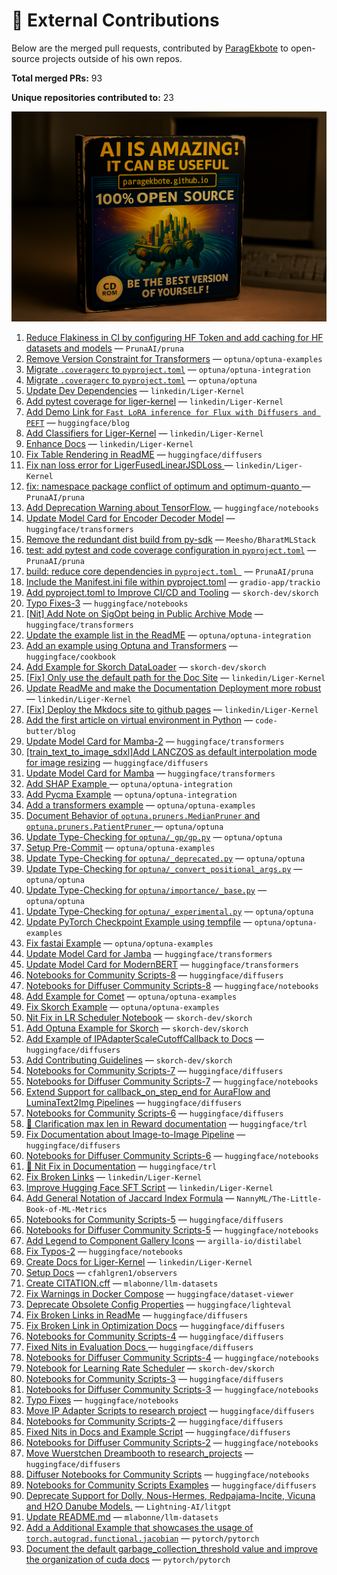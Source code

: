 # 💼 External Contributions

Below are the merged pull requests, contributed by [ParagEkbote](https://github.com/ParagEkbote) to open-source projects outside of his own repos.

**Total merged PRs:** 93

**Unique repositories contributed to:** 23

![Open Source Contributions](./src/assets/oss_img.webp)

1. [Reduce Flakiness in CI by configuring HF Token and add caching for HF datasets and models](https://github.com/PrunaAI/pruna/pull/406) — `PrunaAI/pruna`
2. [Remove Version Constraint for Transformers](https://github.com/optuna/optuna-examples/pull/335) — `optuna/optuna-examples`
3. [Migrate `.coveragerc` to `pyproject.toml`](https://github.com/optuna/optuna-integration/pull/252) — `optuna/optuna-integration`
4. [Migrate `.coveragerc` to `pyproject.toml`](https://github.com/optuna/optuna/pull/6292) — `optuna/optuna`
5. [Update Dev Dependencies](https://github.com/linkedin/Liger-Kernel/pull/886) — `linkedin/Liger-Kernel`
6. [Add pytest coverage for liger-kernel](https://github.com/linkedin/Liger-Kernel/pull/876) — `linkedin/Liger-Kernel`
7. [Add Demo Link for `Fast LoRA inference for Flux with Diffusers and PEFT`](https://github.com/huggingface/blog/pull/3044) — `huggingface/blog`
8. [Add Classifiers for Liger-Kernel](https://github.com/linkedin/Liger-Kernel/pull/869) — `linkedin/Liger-Kernel`
9. [Enhance Docs](https://github.com/linkedin/Liger-Kernel/pull/867) — `linkedin/Liger-Kernel`
10. [Fix Table Rendering in ReadME](https://github.com/huggingface/diffusers/pull/12245) — `huggingface/diffusers`
11. [Fix nan loss error for LigerFusedLinearJSDLoss ](https://github.com/linkedin/Liger-Kernel/pull/862) — `linkedin/Liger-Kernel`
12. [fix: namespace package conflict of optimum and optimum-quanto ](https://github.com/PrunaAI/pruna/pull/298) — `PrunaAI/pruna`
13. [Add Deprecation Warning about TensorFlow.](https://github.com/huggingface/notebooks/pull/605) — `huggingface/notebooks`
14. [Update Model Card for Encoder Decoder Model](https://github.com/huggingface/transformers/pull/39272) — `huggingface/transformers`
15. [Remove the redundant dist build from py-sdk](https://github.com/Meesho/BharatMLStack/pull/168) — `Meesho/BharatMLStack`
16. [test: add pytest and code coverage configuration in `pyproject.toml`](https://github.com/PrunaAI/pruna/pull/230) — `PrunaAI/pruna`
17. [build: reduce core dependencies in `pyproject.toml `](https://github.com/PrunaAI/pruna/pull/227) — `PrunaAI/pruna`
18. [Include the Manifest.ini file within pyproject.toml](https://github.com/gradio-app/trackio/pull/75) — `gradio-app/trackio`
19. [Add pyproject.toml to Improve CI/CD and Tooling](https://github.com/skorch-dev/skorch/pull/1108) — `skorch-dev/skorch`
20. [Typo Fixes-3](https://github.com/huggingface/notebooks/pull/598) — `huggingface/notebooks`
21. [[Nit] Add Note on SigOpt being in Public Archive Mode](https://github.com/huggingface/transformers/pull/38610) — `huggingface/transformers`
22. [Update the example list in the ReadME](https://github.com/optuna/optuna-integration/pull/234) — `optuna/optuna-integration`
23. [Add an example using Optuna and Transformers](https://github.com/huggingface/cookbook/pull/304) — `huggingface/cookbook`
24. [Add Example for Skorch DataLoader](https://github.com/skorch-dev/skorch/pull/1105) — `skorch-dev/skorch`
25. [[Fix] Only use the default path for the Doc Site](https://github.com/linkedin/Liger-Kernel/pull/727) — `linkedin/Liger-Kernel`
26. [Update ReadMe and make the Documentation Deployment more robust](https://github.com/linkedin/Liger-Kernel/pull/726) — `linkedin/Liger-Kernel`
27. [[Fix] Deploy the Mkdocs site to github pages](https://github.com/linkedin/Liger-Kernel/pull/724) — `linkedin/Liger-Kernel`
28. [Add the first article on virtual environment in Python](https://github.com/code-butter/blog/pull/1) — `code-butter/blog`
29. [Update Model Card for Mamba-2](https://github.com/huggingface/transformers/pull/37951) — `huggingface/transformers`
30. [[train_text_to_image_sdxl]Add LANCZOS as default interpolation mode for image resizing](https://github.com/huggingface/diffusers/pull/11455) — `huggingface/diffusers`
31. [Update Model Card for Mamba](https://github.com/huggingface/transformers/pull/37863) — `huggingface/transformers`
32. [Add SHAP Example ](https://github.com/optuna/optuna-integration/pull/227) — `optuna/optuna-integration`
33. [Add Pycma Example](https://github.com/optuna/optuna-integration/pull/226) — `optuna/optuna-integration`
34. [Add a transformers example](https://github.com/optuna/optuna-examples/pull/322) — `optuna/optuna-examples`
35. [Document Behavior of `optuna.pruners.MedianPruner` and `optuna.pruners.PatientPruner` ](https://github.com/optuna/optuna/pull/6055) — `optuna/optuna`
36. [Update Type-Checking for `optuna/_gp/gp.py`](https://github.com/optuna/optuna/pull/6053) — `optuna/optuna`
37. [Setup Pre-Commit](https://github.com/optuna/optuna-examples/pull/316) — `optuna/optuna-examples`
38. [Update Type-Checking for `optuna/_deprecated.py`](https://github.com/optuna/optuna/pull/6051) — `optuna/optuna`
39. [Update Type-Checking for `optuna/_convert_positional_args.py`](https://github.com/optuna/optuna/pull/6050) — `optuna/optuna`
40. [Update Type-Checking for `optuna/importance/_base.py`](https://github.com/optuna/optuna/pull/6046) — `optuna/optuna`
41. [Update Type-Checking for `optuna/_experimental.py`](https://github.com/optuna/optuna/pull/6045) — `optuna/optuna`
42. [Update PyTorch Checkpoint Example using tempfile](https://github.com/optuna/optuna-examples/pull/313) — `optuna/optuna-examples`
43. [Fix fastai Example](https://github.com/optuna/optuna-examples/pull/312) — `optuna/optuna-examples`
44. [Update Model Card for Jamba](https://github.com/huggingface/transformers/pull/37152) — `huggingface/transformers`
45. [Update Model Card for ModernBERT](https://github.com/huggingface/transformers/pull/37052) — `huggingface/transformers`
46. [Notebooks for Community Scripts-8](https://github.com/huggingface/diffusers/pull/11128) — `huggingface/diffusers`
47. [Notebooks for Diffuser Community Scripts-8](https://github.com/huggingface/notebooks/pull/559) — `huggingface/notebooks`
48. [Add Example for Comet](https://github.com/optuna/optuna-examples/pull/305) — `optuna/optuna-examples`
49. [Fix Skorch Example](https://github.com/optuna/optuna-examples/pull/303) — `optuna/optuna-examples`
50. [Nit Fix in LR Scheduler Notebook](https://github.com/skorch-dev/skorch/pull/1099) — `skorch-dev/skorch`
51. [Add Optuna Example for Skorch](https://github.com/skorch-dev/skorch/pull/1098) — `skorch-dev/skorch`
52. [Add Example of IPAdapterScaleCutoffCallback to Docs](https://github.com/huggingface/diffusers/pull/10934) — `huggingface/diffusers`
53. [Add Contributing Guidelines](https://github.com/skorch-dev/skorch/pull/1097) — `skorch-dev/skorch`
54. [Notebooks for Community Scripts-7](https://github.com/huggingface/diffusers/pull/10846) — `huggingface/diffusers`
55. [Notebooks for Diffuser Community Scripts-7](https://github.com/huggingface/notebooks/pull/554) — `huggingface/notebooks`
56. [Extend Support for callback_on_step_end for AuraFlow and LuminaText2Img Pipelines](https://github.com/huggingface/diffusers/pull/10746) — `huggingface/diffusers`
57. [Notebooks for Community Scripts-6](https://github.com/huggingface/diffusers/pull/10713) — `huggingface/diffusers`
58. [📖 Clarification max len in Reward documentation](https://github.com/huggingface/trl/pull/2740) — `huggingface/trl`
59. [Fix Documentation about Image-to-Image Pipeline](https://github.com/huggingface/diffusers/pull/10704) — `huggingface/diffusers`
60. [Notebooks for Diffuser Community Scripts-6](https://github.com/huggingface/notebooks/pull/551) — `huggingface/notebooks`
61. [📖 Nit Fix in Documentation](https://github.com/huggingface/trl/pull/2722) — `huggingface/trl`
62. [Fix Broken Links](https://github.com/linkedin/Liger-Kernel/pull/547) — `linkedin/Liger-Kernel`
63. [Improve Hugging Face SFT Script](https://github.com/linkedin/Liger-Kernel/pull/539) — `linkedin/Liger-Kernel`
64. [Add General Notation of Jaccard Index Formula](https://github.com/NannyML/The-Little-Book-of-ML-Metrics/pull/174) — `NannyML/The-Little-Book-of-ML-Metrics`
65. [Notebooks for Community Scripts-5](https://github.com/huggingface/diffusers/pull/10499) — `huggingface/diffusers`
66. [Notebooks for Diffuser Community Scripts-5](https://github.com/huggingface/notebooks/pull/548) — `huggingface/notebooks`
67. [Add Legend to Component Gallery Icons](https://github.com/argilla-io/distilabel/pull/1090) — `argilla-io/distilabel`
68. [Fix Typos-2](https://github.com/huggingface/notebooks/pull/540) — `huggingface/notebooks`
69. [Create Docs for Liger-Kernel](https://github.com/linkedin/Liger-Kernel/pull/485) — `linkedin/Liger-Kernel`
70. [Setup Docs](https://github.com/cfahlgren1/observers/pull/55) — `cfahlgren1/observers`
71. [Create CITATION.cff](https://github.com/mlabonne/llm-datasets/pull/10) — `mlabonne/llm-datasets`
72. [Fix Warnings in Docker Compose](https://github.com/huggingface/dataset-viewer/pull/3120) — `huggingface/dataset-viewer`
73. [Deprecate Obsolete Config Properties](https://github.com/huggingface/lighteval/pull/433) — `huggingface/lighteval`
74. [Fix Broken Links in ReadMe](https://github.com/huggingface/diffusers/pull/10117) — `huggingface/diffusers`
75. [Fix Broken Link in Optimization Docs](https://github.com/huggingface/diffusers/pull/10105) — `huggingface/diffusers`
76. [Notebooks for Community Scripts-4](https://github.com/huggingface/diffusers/pull/10094) — `huggingface/diffusers`
77. [Fixed Nits in Evaluation Docs ](https://github.com/huggingface/diffusers/pull/10063) — `huggingface/diffusers`
78. [Notebooks for Diffuser Community Scripts-4](https://github.com/huggingface/notebooks/pull/536) — `huggingface/notebooks`
79. [Notebook for Learning Rate Scheduler](https://github.com/skorch-dev/skorch/pull/1074) — `skorch-dev/skorch`
80. [Notebooks for Community Scripts-3](https://github.com/huggingface/diffusers/pull/10032) — `huggingface/diffusers`
81. [Notebooks for Diffuser Community Scripts-3](https://github.com/huggingface/notebooks/pull/535) — `huggingface/notebooks`
82. [Typo Fixes](https://github.com/huggingface/notebooks/pull/530) — `huggingface/notebooks`
83. [Move IP Adapter Scripts to research project](https://github.com/huggingface/diffusers/pull/9960) — `huggingface/diffusers`
84. [Notebooks for Community Scripts-2](https://github.com/huggingface/diffusers/pull/9952) — `huggingface/diffusers`
85. [Fixed Nits in Docs and Example Script](https://github.com/huggingface/diffusers/pull/9940) — `huggingface/diffusers`
86. [Notebooks for Diffuser Community Scripts-2](https://github.com/huggingface/notebooks/pull/527) — `huggingface/notebooks`
87. [Move Wuerstchen Dreambooth to research_projects](https://github.com/huggingface/diffusers/pull/9935) — `huggingface/diffusers`
88. [Diffuser Notebooks for Community Scripts](https://github.com/huggingface/notebooks/pull/525) — `huggingface/notebooks`
89. [ Notebooks for Community Scripts Examples](https://github.com/huggingface/diffusers/pull/9905) — `huggingface/diffusers`
90. [Deprecate Support for Dolly, Nous-Hermes, Redpajama-Incite, Vicuna and H2O Danube Models.](https://github.com/Lightning-AI/litgpt/pull/1821) — `Lightning-AI/litgpt`
91. [Update README.md](https://github.com/mlabonne/llm-datasets/pull/6) — `mlabonne/llm-datasets`
92. [Add a Additional Example that showcases the usage of `torch.autograd.functional.jacobian`](https://github.com/pytorch/pytorch/pull/155683) — `pytorch/pytorch`
93. [Document the default garbage_collection_threshold value and improve the organization of cuda docs](https://github.com/pytorch/pytorch/pull/155341) — `pytorch/pytorch`
